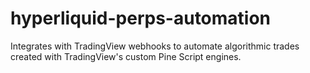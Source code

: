 # hyperliquid-perps-automation

Integrates with TradingView webhooks to automate algorithmic trades created with TradingView's custom Pine Script engines.
